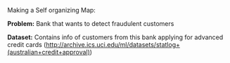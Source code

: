 Making a Self organizing Map:

**Problem:** Bank that wants to detect fraudulent customers

**Dataset:** Contains info of customers from this bank applying for advanced credit cards (http://archive.ics.uci.edu/ml/datasets/statlog+(australian+credit+approval))

